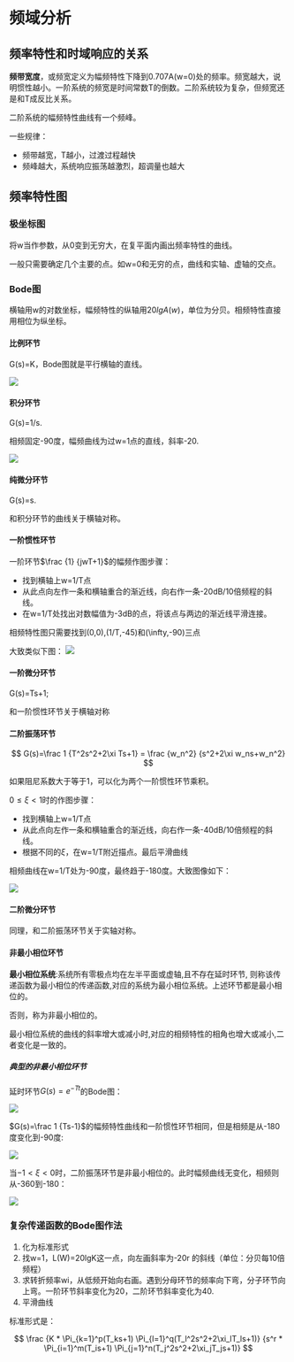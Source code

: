 # 频域分析

## 频率特性和时域响应的关系

**频带宽度**，或频宽定义为幅频特性下降到0.707A(w=0)处的频率。频宽越大，说明惯性越小。一阶系统的频宽是时间常数T的倒数。二阶系统较为复杂，但频宽还是和T成反比关系。

二阶系统的幅频特性曲线有一个频峰。

一些规律：

- 频带越宽，T越小，过渡过程越快
- 频峰越大，系统响应振荡越激烈，超调量也越大

## 频率特性图

### 极坐标图

将w当作参数，从0变到无穷大，在复平面内画出频率特性的曲线。

一般只需要确定几个主要的点。如w=0和无穷的点，曲线和实轴、虚轴的交点。

### Bode图

横轴用w的对数坐标，幅频特性的纵轴用$20lgA(w)$，单位为分贝。相频特性直接用相位为纵坐标。

#### 比例环节

G(s)=K，Bode图就是平行横轴的直线。

![](_v_images/20200405113036882_919157833.png)

#### 积分环节

G(s)=1/s.

相频固定-90度，幅频曲线为过w=1点的直线，斜率-20.

![](_v_images/20200405113313475_1655609723.png)

#### 纯微分环节

G(s)=s.

和积分环节的曲线关于横轴对称。

#### 一阶惯性环节
一阶环节$\frac {1} {jwT+1}$的幅频作图步骤：

- 找到横轴上w=1/T点
- 从此点向左作一条和横轴重合的渐近线，向右作一条-20dB/10倍频程的斜线。
- 在w=1/T处找出对数幅值为-3dB的点，将该点与两边的渐近线平滑连接。

相频特性图只需要找到(0,0),(1/T,-45)和(\infty,-90)三点

大致类似下图：
![](_v_images/20200405111758201_472215421.png)

#### 一阶微分环节

G(s)=Ts+1;

和一阶惯性环节关于横轴对称

#### 二阶振荡环节

$$
G(s)=\frac 1 {T^2s^2+2\xi Ts+1} = \frac {w_n^2} {s^2+2\xi w_ns+w_n^2}
$$

如果阻尼系数大于等于1，可以化为两个一阶惯性环节乘积。

$0 \le \xi \lt 1$时的作图步骤：

- 找到横轴上w=1/T点
- 从此点向左作一条和横轴重合的渐近线，向右作一条-40dB/10倍频程的斜线。
- 根据不同的$\xi$，在w=1/T附近描点。最后平滑曲线

相频曲线在w=1/T处为-90度，最终趋于-180度。大致图像如下：

![](_v_images/20200405114738838_1480499475.png)

#### 二阶微分环节

同理，和二阶振荡环节关于实轴对称。

#### 非最小相位环节

**最小相位系统**:系统所有零极点均在左半平面或虚轴,且不存在延时环节, 则称该传递函数为最小相位的传递函数,对应的系统为最小相位系统。上述环节都是最小相位的。

否则，称为非最小相位的。

最小相位系统的曲线的斜率增大或减小时,对应的相频特性的相角也增大或减小,二者变化是一致的。

##### 典型的非最小相位环节

延时环节$G(s)=e^{-Tt}$的Bode图：

![](_v_images/20200405115226585_1229352859.png)

$G(s)=\frac 1 {Ts-1}$的幅频特性曲线和一阶惯性环节相同，但是相频是从-180度变化到-90度:

![](_v_images/20200405115340072_992823098.png)

当$-1<\xi<0$时，二阶振荡环节是非最小相位的。此时幅频曲线无变化，相频则从-360到-180：

![](_v_images/20200405121245411_1318697106.png)

### 复杂传递函数的Bode图作法

1. 化为标准形式
2. 找w=1，L(W)=20lgK这一点，向左画斜率为-20r 的斜线（单位：分贝每10倍频程）
3. 求转折频率wi，从低频开始向右画。遇到分母环节的频率向下弯，分子环节向上弯。一阶环节斜率变化为20，二阶环节斜率变化为40.
4. 平滑曲线

标准形式是：

$$  
\frac {K * \Pi_{k=1}^p(T_ks+1) \Pi_{l=1}^q(T_l^2s^2+2\xi_lT_ls+1)} {s^r * \Pi_{i=1}^m(T_is+1) \Pi_{j=1}^n(T_j^2s^2+2\xi_jT_js+1)}
$$